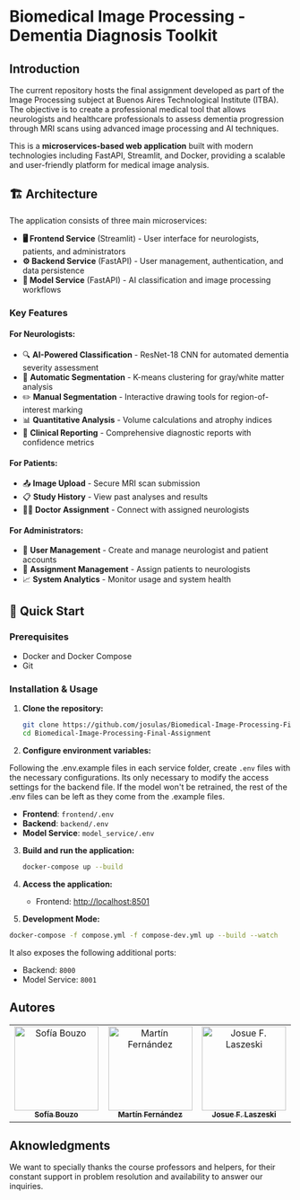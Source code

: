 # Biomedical Image Processing - Dementia Diagnosis Toolkit

## Introduction

The current repository hosts the final assignment developed as part of the Image Processing subject at Buenos Aires Technological Institute (ITBA). The objective is to create a professional medical tool that allows neurologists and healthcare professionals to assess dementia progression through MRI scans using advanced image processing and AI techniques.

This is a **microservices-based web application** built with modern technologies including FastAPI, Streamlit, and Docker, providing a scalable and user-friendly platform for medical image analysis.

## 🏗️ Architecture

The application consists of three main microservices:

- **🖥️ Frontend Service** (Streamlit) - User interface for neurologists, patients, and administrators
- **⚙️ Backend Service** (FastAPI) - User management, authentication, and data persistence
- **🤖 Model Service** (FastAPI) - AI classification and image processing workflows

### Key Features

#### For Neurologists:
- 🔍 **AI-Powered Classification** - ResNet-18 CNN for automated dementia severity assessment
- 🎯 **Automatic Segmentation** - K-means clustering for gray/white matter analysis
- ✏️ **Manual Segmentation** - Interactive drawing tools for region-of-interest marking
- 📊 **Quantitative Analysis** - Volume calculations and atrophy indices
- 📝 **Clinical Reporting** - Comprehensive diagnostic reports with confidence metrics

#### For Patients:
- 📤 **Image Upload** - Secure MRI scan submission
- 📋 **Study History** - View past analyses and results
- 👩‍⚕️ **Doctor Assignment** - Connect with assigned neurologists

#### For Administrators:
- 👥 **User Management** - Create and manage neurologist and patient accounts
- 🔗 **Assignment Management** - Assign patients to neurologists
- 📈 **System Analytics** - Monitor usage and system health

## 🚀 Quick Start

### Prerequisites

- Docker and Docker Compose
- Git

### Installation & Usage

1. **Clone the repository:**

   ```bash
   git clone https://github.com/josulas/Biomedical-Image-Processing-Final-Assignment.git
   cd Biomedical-Image-Processing-Final-Assignment
   ```

2. **Configure environment variables:**
  
Following the .env.example files in each service folder, create `.env` files with the necessary configurations.
Its only necessary to modify the access settings for the backend file. If the model won't be retrained, the rest of the .env files can be left as they come from the .example files.

   - **Frontend**: `frontend/.env`
   - **Backend**: `backend/.env`
   - **Model Service**: `model_service/.env`

3. **Build and run the application:**
   ```bash
   docker-compose up --build
   ```

4. **Access the application:**
    - Frontend: [http://localhost:8501](http://localhost:8501)

5. **Development Mode:**

  ```bash
  docker-compose -f compose.yml -f compose-dev.yml up --build --watch
  ```

It also exposes the following additional ports:
- Backend: `8000`
- Model Service: `8001`

## Autores

<!-- ALL-CONTRIBUTORS-LIST:START - Do not remove or modify this section -->
<!-- prettier-ignore-start -->
<!-- markdownlint-disable -->
<table>
  <tbody>
    <tr>
      <td align="center" valign="top" width="33%"><a href="https://github.com/sofiabouzo"><img src="https://avatars.githubusercontent.com/u/180412392?v=4" width="150px;" alt="Sofía Bouzo"/><br /><sub><b>Sofía Bouzo</b></sub></a><br /></td>
      <td align="center" valign="top" width="33%"><a href="https://github.com/fernandezmarti"><img src="https://avatars.githubusercontent.com/u/163201630?v=4" width="150px;" alt="Martín Fernández"/><br /><sub><b>Martín Fernández </b></sub></a><br /></td>
      <td align="center" valign="top" width="33%"><a href="https://github.com/josulas"><img src="https://avatars.githubusercontent.com/u/89985451?v=4" width="150px;" alt="Josue F. Laszeski"/><br /><sub><b>Josue F. Laszeski</b></sub></a><br /></td>
    </tr>
  </tbody>
</table>

<!-- markdownlint-restore -->
<!-- prettier-ignore-end -->
<!-- ALL-CONTRIBUTORS-LIST:END -->

## Aknowledgments

We want to specially thanks the course professors and helpers, for their constant support in problem resolution and availability to answer our inquiries. 


